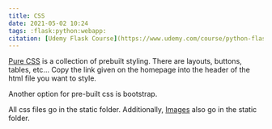 ```yaml
---
title: CSS
date: 2021-05-02 10:24
tags: :flask:python:webapp:
citation: [Udemy Flask Course](https://www.udemy.com/course/python-flask-for-beginners/learn/lecture/8406930?start=0#overview)
---
```


[Pure CSS](https://purecss.io) is a collection of prebuilt styling. There are layouts, buttons, tables, etc... Copy the link given on the homepage into the header of the html file you want to style.

Another option for pre-built css is bootstrap.

All css files go in the static folder. Additionally, [Images](202105082018.md) also go in the static folder.
